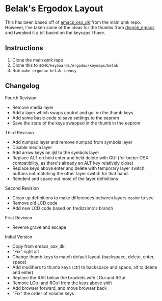 # Belak's Ergodox Layout

This has been based off of [emacs\_osx\_dk](https://github.com/jackhumbert/qmk_firmware/tree/master/keyboards/ergodox/keymaps/emacs_osx_dk)
from the main qmk repo. However, I've taken some of the ideas for the thumbs
from [dvorak\_emacs](https://github.com/jackhumbert/qmk_firmware/tree/master/keyboards/ergodox/keymaps/dvorak_emacs)
and tweaked it a bit based on the keycaps I have.

## Instructions

1. Clone the main qmk repo
2. Clone this to `$QMK/keyboards/ergodox/keymaps/belak`
3. Run `make ergodox-belak-teensy`

## Changelog

Fourth Revision

* Remove media layer
* Add a layer which swaps control and gui on the thumb keys.
* Add some basic code to save settings to the eeprom
* Save the state of the keys swapped in the thumb in the eeprom

Third Revision

* Add numpad layer and remove numpad from symbols layer
* Disable media layer
* Add arrow keys on ijkl to the symbols layer
* Replace ALT on held enter and held delete with GUI (for better OSX
  compatibility, as there's already an ALT key relatively close)
* Replace keys above enter and delete with temporary layer switch buttons not
  matching the other layer switch for that hand.
* Reindent and space out most of the layer definitions

Second Revision

* Clean up definitions to make differences between layers easier to see
* Remove old LCD code
* Add new LCD code based on fredizzimo's branch

First Revision

* Reverse grave and escape

Initial Version

* Copy from emacs\_osx\_dk
* "Fix" right alt
* Change thumb keys to match default layout (backspace, delete, enter, space)
* Add modifiers to thumb keys (ctrl to backspace and space, alt to delete and
  enter)
* Replace the RAlt below the brackets with LGui and RGui
* Remove LCtrl and RCtrl from the keys above shift
* Add browser forward, and move browser back
* "Fix" the order of volume keys
